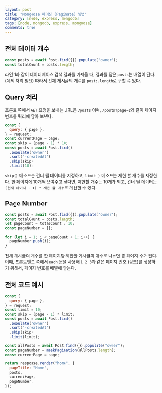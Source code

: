 ```yaml
---
layout: post
title: "Mongoose 페이징 (Paginate) 방법"
category: [node, express, mongodb]
tags: [node, mongodb, express, mongoose]
comments: true
---
```


## 전체 데이터 개수

```js
const posts = await Post.find({}).populate("owner");
const totalCount = posts.length;
```

라인 1과 같이 데이터베이스 검색 결과를 가져올 때, 결과를 담은 `posts`는 배열이 된다. (예외 처리 필요) 따라서 전체 게시글의 개수를 `posts.length`로 구할 수 있다.

## Query 처리

프론트 쪽에서 `GET` 요청을 보내는 URL은 `/posts` 이며, `/posts?page=1`와 같이 페이지 번호를 쿼리에 담아 보낸다.

```js
const {
  query: { page },
} = request;
const currentPage = page;
const skip = (page - 1) * 10;
const posts = await Post.find()
  .populate("owner")
  .sort("-createdAt")
  .skip(skip)
  .limit(10);
```

`skip()` 메소드는 건너 뛸 데이터를 지정하고, `limit()` 메소드는 제한 할 개수를 지정한다. 한 페이지에 10개씩 보여주고 싶다면, 제한할 개수는 10개가 되고, 건너 뛸 데이터는 `(현재 페이지 - 1) * 제한 할 개수`로 계산할 수 있다.

## Page Number

```js
const posts = await Post.find({}).populate("owner");
const totalCount = posts.length;
let pageCount = totalCount / 10;
const pageNumber = [];

for (let i = 1; i < pageCount + 1; i++) {
  pageNumber.push(i);
}
```

전체 게시글의 개수를 한 페이지당 제한할 게시글의 개수로 나누면 총 페이지 수가 된다. 이때, 프론트엔드 쪽에서 `each` 문을 사용해 `1 2 3`과 같은 페이지 번호 (링크)를 생성하기 위해서, 페이지 번호를 배열에 담는다.

## 전체 코드 예시

```js
const {
  query: { page },
} = request;
const limit = 10;
const skip = (page - 1) * limit;
const posts = await Post.find()
  .populate("owner")
  .sort("-createdAt")
  .skip(skip)
  .limit(limit);

const allPosts = await Post.find({}).populate("owner");
const pageNumber = maekPagination(allPosts.length);
const currentPage = page;

return response.render("home", {
  pageTitle: "Home",
  posts,
  currentPage,
  pageNumber,
});
```
